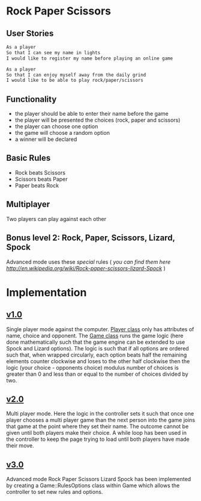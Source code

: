 # Rock Paper Scissors

User Stories
------------

```sh
As a player
So that I can see my name in lights
I would like to register my name before playing an online game

As a player
So that I can enjoy myself away from the daily grind
I would like to be able to play rock/paper/scissors
```

Functionality
-------------

- the player should be able to enter their name before the game
- the player will be presented the choices (rock, paper and scissors)
- the player can choose one option
- the game will choose a random option
- a winner will be declared

## Basic Rules

- Rock beats Scissors
- Scissors beats Paper
- Paper beats Rock


## Multiplayer

Two players can play against each other

## Bonus level 2: Rock, Paper, Scissors, Lizard, Spock

Advanced mode uses these _special_ rules ( _you can find them here http://en.wikipedia.org/wiki/Rock-paper-scissors-lizard-Spock_ )

# Implementation

[v1.0](https://github.com/DataMinerUK/rps-challenge/releases/tag/v1.0)
------

Single player mode against the computer. [Player class](https://github.com/DataMinerUK/rps-challenge/blob/master/lib/player.rb) only has attributes of name, choice and opponent. The [Game class](https://github.com/DataMinerUK/rps-challenge/blob/master/lib/game.rb) runs the game logic (here done mathematically such that the game engine can be extended to use Spock and Lizard options). The logic is such that if all options are ordered such that, when wrapped circularly, each option beats half the remaining elements counter clockwise and loses to the other half clockwise then the logic (your choice - opponents choice) modulus number of choices is greater than 0 and less than or equal to the number of choices divided by two.

[v2.0](https://github.com/DataMinerUK/rps-challenge/releases/tag/v2.0)
------

Multi player mode. Here the logic in the controller sets it such that once one player chooses a multi player game than the next person into the game joins that game at the point where they set their name. The outcome cannot be given until both players make their choice. A while loop has been used in the controller to keep the page trying to load until both players have made their move.

[v3.0](https://github.com/DataMinerUK/rps-challenge/releases/tag/v3.0)
------

Advanced mode Rock Paper Scissors Lizard Spock has been implemented by creating a Game::RulesOptions class within Game which allows the controller to set new rules and options.
